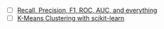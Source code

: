 
- [ ] [Recall, Precision, F1, ROC, AUC, and everything](https://technofob.com/2019/05/27/recall-precision-f1-roc-auc-and-everything/)
- [ ] [K-Means Clustering with scikit-learn](https://towardsdatascience.com/k-means-clustering-with-scikit-learn-6b47a369a83c)
